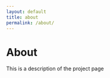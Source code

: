```yaml
---
layout: default
title: about
permalink: /about/
---
```


# About

This is a description of the project page
